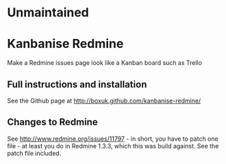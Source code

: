 # Unmaintained

Kanbanise Redmine
=================

Make a Redmine issues page look like a Kanban board such as Trello

Full instructions and installation
----------------------------------

See the Github page at http://boxuk.github.com/kanbanise-redmine/

Changes to Redmine
------------------

See http://www.redmine.org/issues/11797 - in short, you have to patch one
file - at least you do in Redmine 1.3.3, which this was build against. See the
patch file included.
